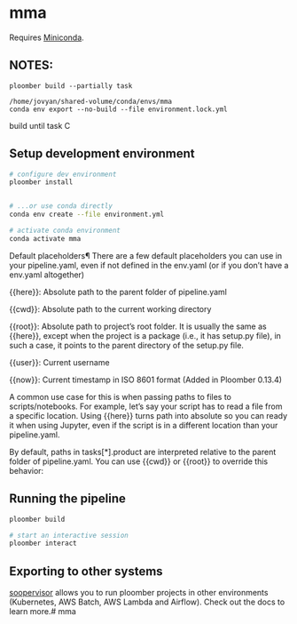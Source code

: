 # mma
Requires [Miniconda](https://docs.conda.io/en/latest/miniconda.html).

## NOTES:
    ploomber build --partially task
    
    /home/jovyan/shared-volume/conda/envs/mma
    conda env export --no-build --file environment.lock.yml

build until task C

## Setup development environment

```sh
# configure dev environment
ploomber install


# ...or use conda directly
conda env create --file environment.yml

# activate conda environment
conda activate mma
```

Default placeholders¶
There are a few default placeholders you can use in your pipeline.yaml, even if not defined in the env.yaml (or if you don’t have a env.yaml altogether)

{{here}}: Absolute path to the parent folder of pipeline.yaml

{{cwd}}: Absolute path to the current working directory

{{root}}: Absolute path to project’s root folder. It is usually the same as {{here}}, except when the project is a package (i.e., it has setup.py file), in such a case, it points to the parent directory of the setup.py file.

{{user}}: Current username

{{now}}: Current timestamp in ISO 8601 format (Added in Ploomber 0.13.4)

A common use case for this is when passing paths to files to scripts/notebooks. For example, let’s say your script has to read a file from a specific location. Using {{here}} turns path into absolute so you can ready it when using Jupyter, even if the script is in a different location than your pipeline.yaml.

By default, paths in tasks[*].product are interpreted relative to the parent folder of pipeline.yaml. You can use {{cwd}} or {{root}} to override this behavior:

## Running the pipeline

```sh
ploomber build

# start an interactive session
ploomber interact
```

## Exporting to other systems

[soopervisor](https://soopervisor.readthedocs.io/) allows you to run ploomber projects in other environments (Kubernetes, AWS Batch, AWS Lambda and Airflow). Check out the docs to learn more.# mma
